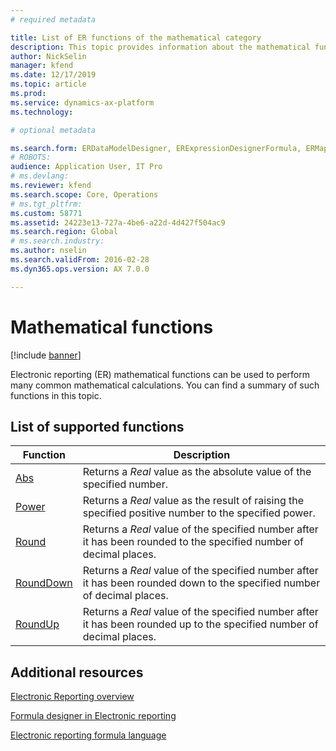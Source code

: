 ```yaml
---
# required metadata

title: List of ER functions of the mathematical category
description: This topic provides information about the mathematical functions that are supported in ER.
author: NickSelin
manager: kfend
ms.date: 12/17/2019
ms.topic: article
ms.prod: 
ms.service: dynamics-ax-platform
ms.technology: 

# optional metadata

ms.search.form: ERDataModelDesigner, ERExpressionDesignerFormula, ERMappedFormatDesigner, ERModelMappingDesigner
# ROBOTS: 
audience: Application User, IT Pro
# ms.devlang: 
ms.reviewer: kfend
ms.search.scope: Core, Operations
# ms.tgt_pltfrm: 
ms.custom: 58771
ms.assetid: 24223e13-727a-4be6-a22d-4d427f504ac9
ms.search.region: Global
# ms.search.industry: 
ms.author: nselin
ms.search.validFrom: 2016-02-28
ms.dyn365.ops.version: AX 7.0.0

---
```


# Mathematical functions

[!include [banner](../includes/banner.md)]

Electronic reporting (ER) mathematical functions can be used to perform many common mathematical calculations. You can find a summary of such functions in this topic.

## List of supported functions

| **Function**  | **Description**  |
|---------------|------------------|
| [Abs](er-functions-mathematical-abs.md)             | Returns a *Real* value as the absolute value of the specified number.                                                    |
| [Power](er-functions-mathematical-power.md)         | Returns a *Real* value as the result of raising the specified positive number to the specified power.                    |
| [Round](er-functions-mathematical-round.md)         | Returns a *Real* value of the specified number after it has been rounded to the specified number of decimal places.      |
| [RoundDown](er-functions-mathematical-rounddown.md) | Returns a *Real* value of the specified number after it has been rounded down to the specified number of decimal places. |
| [RoundUp](er-functions-mathematical-roundup.md)     | Returns a *Real* value of the specified number after it has been rounded up to the specified number of decimal places.   |


## Additional resources

[Electronic Reporting overview](general-electronic-reporting.md)

[Formula designer in Electronic reporting](general-electronic-reporting-formula-designer.md)

[Electronic reporting formula language](er-formula-language.md)
